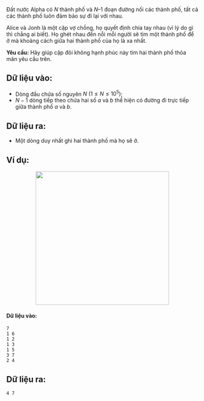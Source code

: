 Đất nước Alpha có $N$ thành phố và $N – 1$ đoạn đường nối các thành phố, tất cả các thành phố luôn đảm bảo sự đi lại với nhau.

Alice và Jonh là một cặp vợ chồng, họ quyết định chia tay nhau (vì lý do gì thì chẳng ai biết). Họ ghét nhau đến nỗi mỗi người sẽ tìm một thành phố để ở mà khoảng cách giữa hai thành phố của họ là xa nhất.

**Yêu cầu:** Hãy giúp cặp đôi không hạnh phúc này tìm hai thành phố thỏa mãn yêu cầu trên.

## Dữ liệu vào:
- Dòng đầu chứa số nguyên $N\ (1≤N≤10^5)$;
- $N-1$ dòng tiếp theo chứa hai số $a$ và $b$ thể hiện có đường đi trực tiếp giữa thành phố $a$ và $b$.

## Dữ liệu ra:
- Một dòng duy nhất ghi hai thành phố mà họ sẽ ở.

## Ví dụ:

<center><img src="/images/problems/694/FAREWELL.PNG" width="350px" /></center>

#### Dữ liệu vào:
```
7
1 6
1 2
1 3
1 5
3 7
2 4
```

## Dữ liệu ra:
```
4 7
```